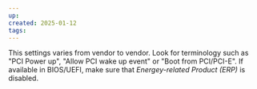 ```yaml
---
up: 
created: 2025-01-12
tags:
---
```

This settings varies from vendor to vendor. Look for terminology such as "PCI Power up", "Allow PCI wake up event" or "Boot from PCI/PCI-E".
If available in BIOS/UEFI, make sure that *Energey-related Product (ERP)* is disabled.